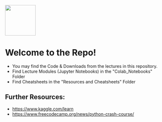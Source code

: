 <img src="https://upload.wikimedia.org/wikipedia/commons/thumb/c/c3/Python-logo-notext.svg/1200px-Python-logo-notext.svg.png" width="100" height="100">

# Welcome to the Repo!

- You may find the Code & Downloads from the lectures in this repository.
- Find Lecture Modules (Jupyter Notebooks) in the "Colab_Notebooks" Folder
- Find Cheatsheets in the "Resources and Cheatsheets" Folder

## Further Resources:
- https://www.kaggle.com/learn
- https://www.freecodecamp.org/news/python-crash-course/
